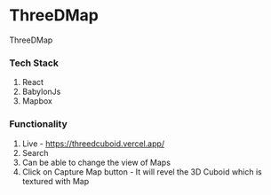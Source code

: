 # ThreeDMap
ThreeDMap
### Tech Stack
   1. React 
   2. BabylonJs
   3. Mapbox
### Functionality
   1. Live - https://threedcuboid.vercel.app/
   2. Search
   3. Can be able to change the view of Maps
   4. Click on Capture Map button - It will revel the 3D Cuboid which is textured with Map